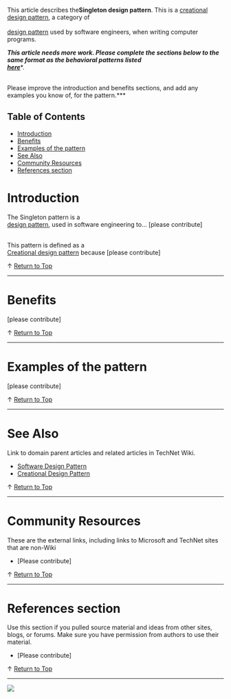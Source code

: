 
This article describes the**Singleton design pattern**. This is a [creational design pattern](http://social.technet.microsoft.com/wiki/contents/articles/13211.creational-design-pattern.aspx), a category of<br>[<br>design pattern](http://social.technet.microsoft.com/wiki/contents/articles/13207.software-design-pattern.aspx) used by software engineers, when writing computer programs.   
  
***This article needs more work. Please complete the sections below to the same format as the behavioral patterns listed<br>**[**here**](http://social.technet.microsoft.com/wiki/contents/articles/13209.behavioral-design-pattern.aspx)**.  
  
<br>Please improve the introduction and benefits sections, and add any examples you know of, for the pattern.***  
  

## Table of Contents



- [Introduction](#Introduction)
- [Benefits](#Benefits)
- [Examples of the pattern](#Examples_of_the_pattern)
- [See Also](#See_Also)
- [Community Resources](#Community_Resources)
- [References section](#References_section)


# <a name="Introduction"></a>Introduction


The Singleton pattern is a [<br>design pattern](http://social.technet.microsoft.com/wiki/contents/articles/13207.software-design-pattern.aspx), used in software engineering to... [please contribute]  
  
<br>This pattern is defined as a [<br>Creational design pattern](http://social.technet.microsoft.com/wiki/contents/articles/13211.creational-design-pattern.aspx) because [please contribute]



↑ [Return to Top](#Top)


* * *

# <a name="Benefits"></a>Benefits


[please contribute]











↑ [Return to Top](#Top)


* * *

# <a name="Examples_of_the_pattern"></a>Examples of the pattern


[please contribute]











↑ [Return to Top](#Top)


* * *

# <a name="See_Also"></a>See Also
Link to domain parent articles and related articles in TechNet Wiki.
- [Software Design Pattern](http://social.technet.microsoft.com/wiki/contents/articles/13207.software-design-pattern.aspx)
- [Creational Design Pattern](http://social.technet.microsoft.com/wiki/contents/articles/13211.creational-design-pattern.aspx)







↑ [Return to Top](#Top)


* * *

# <a name="Community_Resources"></a>Community Resources
These are the external links, including links to Microsoft and TechNet sites that are non-Wiki
- [Please contribute]







↑ [Return to Top](#Top)


* * *

# <a name="References_section"></a>References section
Use this section if you pulled source material and ideas from other sites, blogs, or forums. Make sure you have permission from authors to use their material.
- [Please contribute]











↑ [Return to Top](#Top)


* * *
![ ](http://c.statcounter.com/8278708/0/13fc676e/1/)

